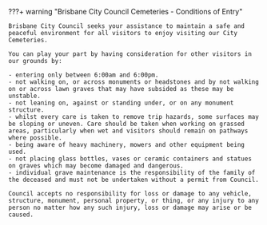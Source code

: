 ???+ warning "Brisbane City Council Cemeteries - Conditions of Entry" 

    Brisbane City Council seeks your assistance to maintain a safe and peaceful environment for all visitors to enjoy visiting our City Cemeteries.
    
    You can play your part by having consideration for other visitors in our grounds by: 
    
    - entering only between 6:00am and 6:00pm.
    - not walking on, or across monuments or headstones and by not walking on or across lawn graves that may have subsided as these may be unstable.
    - not leaning on, against or standing under, or on any monument structure. 
    - whilst every care is taken to remove trip hazards, some surfaces may be sloping or uneven. Care should be taken when working on grassed areas, particularly when wet and visitors should remain on pathways where possible.
    - being aware of heavy machinery, mowers and other equipment being used.
    - not placing glass bottles, vases or ceramic containers and statues on graves which may become damaged and dangerous.
    - individual grave maintenance is the responsibility of the family of the deceased and must not be undertaken without a permit from Council.
    
    Council accepts no responsibility for loss or damage to any vehicle, structure, monument, personal property, or thing, or any injury to any person no matter how any such injury, loss or damage may arise or be caused. 
